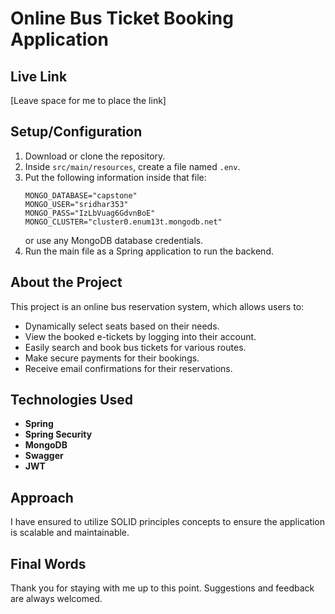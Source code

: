 
# Online Bus Ticket Booking Application

## Live Link
[Leave space for me to place the link]

## Setup/Configuration

1. Download or clone the repository.
2. Inside `src/main/resources`, create a file named `.env`.
3. Put the following information inside that file:
    ```
    MONGO_DATABASE="capstone"
    MONGO_USER="sridhar353"
    MONGO_PASS="IzLbVuag6GdvnBoE"
    MONGO_CLUSTER="cluster0.enum13t.mongodb.net"
    ```
    or use any MongoDB database credentials.
4. Run the main file as a Spring application to run the backend.

## About the Project

This project is an online bus reservation system, which allows users to:

- Dynamically select seats based on their needs.
- View the booked e-tickets by logging into their account.
- Easily search and book bus tickets for various routes.
- Make secure payments for their bookings.
- Receive email confirmations for their reservations.

## Technologies Used

- **Spring**
- **Spring Security**
- **MongoDB**
- **Swagger**
- **JWT**

## Approach

I have ensured to utilize SOLID principles concepts to ensure the application is scalable and maintainable.

## Final Words

Thank you for staying with me up to this point. Suggestions and feedback are always welcomed.

